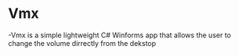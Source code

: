 # Vmx
-Vmx is a simple lightweight C# Winforms app that allows the user to change the volume dirrectly from the dekstop

